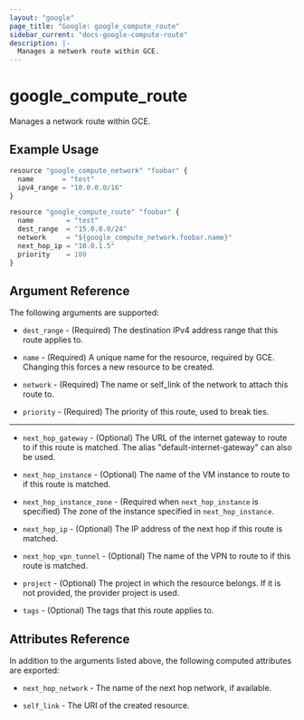 ```yaml
---
layout: "google"
page_title: "Google: google_compute_route"
sidebar_current: "docs-google-compute-route"
description: |-
  Manages a network route within GCE.
---
```


# google\_compute\_route

Manages a network route within GCE.

## Example Usage

```js
resource "google_compute_network" "foobar" {
  name       = "test"
  ipv4_range = "10.0.0.0/16"
}

resource "google_compute_route" "foobar" {
  name        = "test"
  dest_range  = "15.0.0.0/24"
  network     = "${google_compute_network.foobar.name}"
  next_hop_ip = "10.0.1.5"
  priority    = 100
}
```

## Argument Reference

The following arguments are supported:

* `dest_range` - (Required) The destination IPv4 address range that this
    route applies to.

* `name` - (Required) A unique name for the resource, required by GCE.
    Changing this forces a new resource to be created.

* `network` - (Required) The name or self_link of the network to attach this route to.

* `priority` - (Required) The priority of this route, used to break ties.

- - -

* `next_hop_gateway` - (Optional) The URL of the internet gateway to route
    to if this route is matched. The alias "default-internet-gateway" can also
    be used.

* `next_hop_instance` - (Optional) The name of the VM instance to route to
    if this route is matched.

* `next_hop_instance_zone` - (Required when `next_hop_instance` is specified)
    The zone of the instance specified in `next_hop_instance`.

* `next_hop_ip` - (Optional) The IP address of the next hop if this route
    is matched.

* `next_hop_vpn_tunnel` - (Optional) The name of the VPN to route to if this
    route is matched.

* `project` - (Optional) The project in which the resource belongs. If it
    is not provided, the provider project is used.

* `tags` - (Optional) The tags that this route applies to.

## Attributes Reference

In addition to the arguments listed above, the following computed attributes are
exported:

* `next_hop_network` - The name of the next hop network, if available.

* `self_link` - The URI of the created resource.
